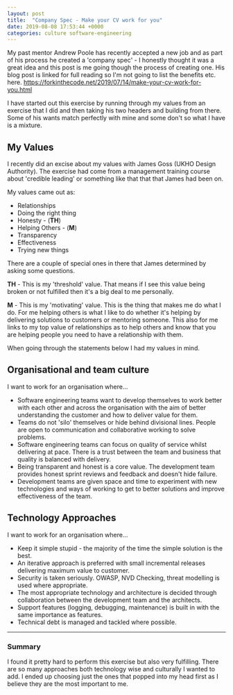 ```yaml
---
layout: post
title:  "Company Spec - Make your CV work for you"
date: 2019-08-08 17:53:44 +0000
categories: culture software-engineering
---
```


<!-- paragraph -->
<p>My past mentor Andrew Poole has recently accepted a new job and as part of his process he created a 'company spec' - I honestly thought it was a great idea and this post is me going though the process of creating one. His blog post is linked for full reading so I'm not going to list the benefits etc. here. <a href="https://forkinthecode.net/2019/07/14/make-your-cv-work-for-you.html">https://forkinthecode.net/2019/07/14/make-your-cv-work-for-you.html</a> </p>
<!-- /paragraph -->

<!-- paragraph -->
<p>I have started out this exercise by running through my values from an exercise that I did and then taking his two headers and building from there. Some of his wants match perfectly with mine and some don't so what I have is a mixture.</p>
<!-- /paragraph -->

<!-- heading -->
<h2>My Values</h2>
<!-- /heading -->

<!-- paragraph -->
<p>I recently did an excise about my values with James Goss (UKHO Design Authority). The exercise had come from a management training course about 'credible leading' or something like that that that James had been on.</p>
<!-- /paragraph -->

<!-- paragraph -->
<p>My values came out as: </p>
<!-- /paragraph -->

<!-- list -->
<ul><li>Relationships</li><li>Doing the right thing</li><li>Honesty - (<strong>TH</strong>)</li><li>Helping Others - (<strong>M</strong>)</li><li>Transparency</li><li>Effectiveness</li><li>Trying new things</li></ul>
<!-- /list -->

<!-- paragraph -->
<p>There are a couple of special ones in there that James determined by asking some questions. </p>
<!-- /paragraph -->

<!-- paragraph -->
<p><strong>TH</strong> - This is my 'threshold' value. That means if I see this value being broken or not fulfilled then it's a big deal to me personally.</p>
<!-- /paragraph -->

<!-- paragraph -->
<p><strong>M</strong> - This is my 'motivating' value. This is the thing that makes me do what I do. For me helping others is what I like to do whether it's helping by delivering solutions to customers or mentoring someone. This also for me links to my top value of relationships as to help others and know that you are helping people you need to have a relationship with them.</p>
<!-- /paragraph -->

<!-- paragraph -->
<p>When going through the statements below I had my values in mind.</p>
<!-- /paragraph -->

<!-- heading -->
<h2>Organisational and team culture</h2>
<!-- /heading -->

<!-- paragraph -->
<p>I want to work for an organisation where...</p>
<!-- /paragraph -->

<!-- list -->
<ul><li>Software engineering teams want to develop themselves to work better with each other and across the organisation with the aim of better understanding the customer and how to deliver value for them.</li><li>Teams do not 'silo' themselves or hide behind divisional lines. People are open to communication and collaborative working to solve problems.</li><li>Software engineering teams can focus on quality of service whilst delivering at pace. There is a trust between the team and business that quality is balanced with delivery.</li><li>Being transparent and honest is a core value. The development team provides honest sprint reviews and feedback and doesn't hide failure.</li><li>Development teams are given space and time to experiment with new technologies and ways of working to get to better solutions and improve effectiveness of the team.</li></ul>
<!-- /list -->

<!-- paragraph -->
<p></p>
<!-- /paragraph -->

<!-- heading -->
<h2>Technology Approaches</h2>
<!-- /heading -->

<!-- paragraph -->
<p>I want to work for an organisation where...</p>
<!-- /paragraph -->

<!-- list -->
<ul><li>Keep it simple stupid - the majority of the time the simple solution is the best.</li><li>An iterative approach is preferred with small incremental releases delivering maximum value to customer.</li><li>Security is taken seriously. OWASP, NVD Checking, threat modelling is used where appropriate.</li><li>The most appropriate technology and architecture is decided through collaboration between the development team and the architects.</li><li>Support features (logging, debugging, maintenance) is built in with the same importance as features.</li><li>Technical debt is managed and tackled where possible.</li></ul>
<!-- /list -->

<!-- separator -->
<hr />
<!-- /separator -->

<!-- heading {"level":3} -->
<h3>Summary</h3>
<!-- /heading -->

<!-- paragraph -->
<p>I found it pretty hard to perform this exercise but also very fulfilling. There are so many approaches both technology wise and culturally I wanted to add. I ended up choosing just the ones that popped into my head first as I believe they are the most important to me.</p>
<!-- /paragraph -->
